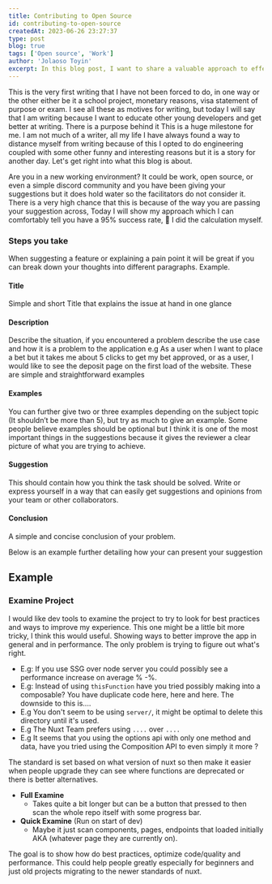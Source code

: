 ```yaml
---
title: Contributing to Open Source
id: contributing-to-open-source
createdAt: 2023-06-26 23:27:37
type: post
blog: true
tags: ['Open source', 'Work']
author: 'Jolaoso Toyin'
excerpt: In this blog post, I want to share a valuable approach to effectively communicate suggestions and pain points in a new working environment. Whether it's at work, in an open-source project, or within a community, conveying your ideas in a clear and concise manner is crucial for them to be considered. Through my own experience, I have developed an approach with a success rate of around 95%..
---
```


This is the very first writing that I have not been forced to do, in one way or the other either be it a school project, monetary reasons, visa statement of purpose or exam. I see all these as motives for writing, but today I will say that I am writing because I want to educate other young developers and get better at writing. There is a purpose behind it  This is a huge milestone for me. I am not much of a writer, all my life I have always found a  way to distance myself from writing because of this I opted to do engineering coupled with some other funny and interesting reasons but it is a story for another day. Let's get right into what this blog is about.

Are you in a new working environment?  It could be work, open source, or even a simple discord community and you have been giving your suggestions but it does hold water so the facilitators do not consider it. There is a very high chance that this is because of the way you are passing your suggestion across, Today I will show my approach which I can comfortably tell you have a  95% success rate,  👀 I did the calculation myself.

### Steps you take

When suggesting a feature or explaining a pain point it will be great if you can break down your thoughts into different paragraphs. Example.

#### Title

Simple and short Title that explains the issue at hand in one glance

#### Description

Describe the situation, if you encountered a problem describe the use case and how it is a problem to the application e.g As a user when I want to place a bet but it takes me about 5 clicks to get my bet approved, or as a user, I would like to see the deposit page on the first load of the website. These are simple and straightforward examples

#### Examples

You can further give two or three examples depending on the subject topic (It shouldn’t be more than 5), but try as much to give an example. Some people believe examples should be optional but I think it is one of the most important things in the suggestions because it gives the reviewer a clear picture of what you are trying to achieve.

#### Suggestion

 This should contain how you think the task should be solved. Write or express yourself in a way that can easily get suggestions and opinions from your team or other collaborators.

#### Conclusion

A simple and concise conclusion of your problem.

Below is an example further detailing how your can present your suggestion

## Example

### Examine Project

I would like dev tools to examine the project to try to look for best practices and ways to improve my experience. This one might be a little bit more tricky, I think this would useful. Showing ways to better improve the app in general and in performance. The only problem is trying to figure out what's right.

- E.g: If you use SSG over node server you could possibly see a performance increase on average % -%.
- E.g: Instead of using `thisFunction` have you tried possibly making into a composable? You have duplicate code here, here and here. The downside to this is....
- E.g You don't seem to be using `server/`, it might be optimal to delete this directory until it's used.
- E.g The Nuxt Team prefers using `....` over `....`
- E.g It seems that you using the options api with only one method and data, have you tried using the Composition API to even simply it more ?

The standard is set based on what version of nuxt so then make it easier when people upgrade they can see where functions are deprecated or there is better alternatives.

- **Full Examine**
  - Takes quite a bit longer but can be a button that pressed to then scan the whole repo itself with some progress bar.
- **Quick Examine** (Run on start of dev)
  - Maybe it just scan components, pages, endpoints that loaded initially AKA (whatever page they are currently on).

The goal is to show how do best practices, optimize code/quality and performance. This could help people greatly especially for beginners and just old projects migrating to the newer standards of nuxt.
